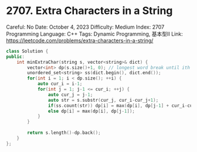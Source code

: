 # 2707. Extra Characters in a String

Careful: No
Date: October 4, 2023
Difficulty: Medium
Index: 2707
Programming Language: C++
Tags: Dynamic Programming, 基本型II
Link: https://leetcode.com/problems/extra-characters-in-a-string/

```cpp
class Solution {
public:
    int minExtraChar(string s, vector<string>& dict) {
        vector<int> dp(s.size()+1, 0); // longest word break until ith element
        unordered_set<string> ss(dict.begin(), dict.end());
        for(int i = 1; i < dp.size(); ++i) {
            auto cur_i = i-1;
            for(int j = 1; j-1 <= cur_i; ++j) {
                auto cur_j = j-1;
                auto str = s.substr(cur_j, cur_i-cur_j+1);
                if(ss.count(str)) dp[i] = max(dp[i], dp[j-1] + cur_i-cur_j+1);
                else dp[i] = max(dp[i], dp[j-1]);
            }
        }
        
        return s.length()-dp.back();
    }
};
```